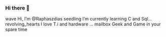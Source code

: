 ### Hi there 👋
wave Hi, I’m @Raphaszdias
seedling I’m currently learning C and Sql...
revolving_hearts I love T.i and hardware ...
mailbox Geek and Game in your spare time
<!--
**Raphaszdias/Raphaszdias** is a ✨ _special_ ✨ repository because its `README.md` (this file) appears on your GitHub profile.

Here are some ideas to get you started:

